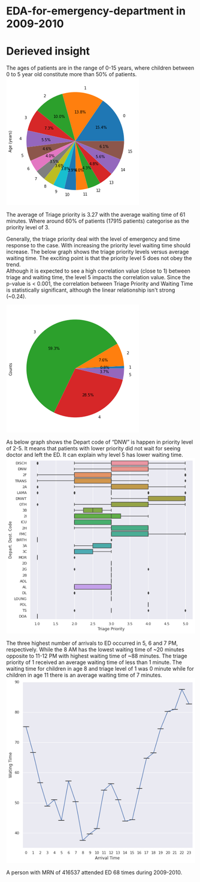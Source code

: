 # EDA-for-emergency-department in 2009-2010

# Derieved insight
The ages of patients are in the range of 0-15 years, where children between 0 to 5 year old constitute more than 50% of patients.
 ![picture](https://github.com/alilajevardi/EDA-for-emergency-department/blob/main/artifacts/Age_pie.png)
 
 
The average of Triage priority is 3.27 with the average waiting time of 61 minutes. Where around 60% of patients (17915 patients) categorise as the priority level of 3.
 
 
Generally, the triage priority deal with the level of emergency and time response to the case. With increasing the priority level waiting time should increase. The below graph shows the triage priority levels versus average waiting time. The exciting point is that the priority level 5 does not obey the trend.  
Although it is expected to see a high correlation value (close to 1) between triage and waiting time, the level 5  impacts the correlation value.  Since the p-value is  <  0.001, the correlation between Triage Priority and Waiting Time is statistically significant, although the linear relationship isn't strong (~0.24).

![picture](https://github.com/alilajevardi/EDA-for-emergency-department/blob/main/artifacts/Triage_pie.png)

As below graph shows the Depart code of “DNW” is happen in priority level of 2-5. It means that patients with lower priority did not wait for seeing doctor and left the ED. It can explain why level 5 has lower waiting time. 
![picture](https://github.com/alilajevardi/EDA-for-emergency-department/blob/main/artifacts/waiting_depart.png)
 

The three highest number of arrivals to ED occurred in 5, 6 and 7 PM, respectively. While the 8 AM has the lowest waiting time of ~20 minutes opposite to 11-12 PM with highest waiting time of ~88 minutes. The triage priority of 1 received an average waiting time of less than 1 minute.  The waiting time for children in age 8 and triage level of 1 was 0 minute while for children in age 11 there is an average waiting time of 7 minutes.
![picture](https://github.com/alilajevardi/EDA-for-emergency-department/blob/main/artifacts/Waiting_arraival.png)


A person with MRN of 416537 attended ED 68 times during 2009-2010.
